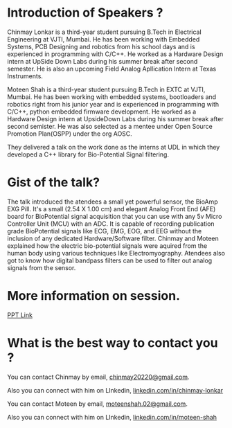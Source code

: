 # Introduction of Speakers ?

Chinmay Lonkar is a third-year student pursuing B.Tech in Electrical Engineering at VJTI, Mumbai. He has been working with Embedded Systems, PCB Designing and robotics from his school days and is experienced in programming with C/C++. He worked as a Hardware Design intern at UpSide Down Labs during his summer break after second semester. He is also an upcoming Field Analog Apllication Intern at Texas Instruments.

Moteen Shah is a third-year student pursuing B.Tech in EXTC at VJTI, Mumbai. He has been working with embedded systems, bootloaders and robotics right from his junior year and is experienced in programming with C/C++, python embedded firmware development. He worked as a Hardware Design intern at UpsideDown Labs during his summer break after second semister. He was also selected as a mentee under Open Source Promotion Plan(OSPP) under the org AOSC.

They delivered a talk on the work done as the interns at UDL in which they developed a C++ library for Bio-Potential Signal filtering.

# Gist of the talk?

The talk introduced the atendees a small yet powerful sensor, the BioAmp EXG Pill. It's a small (2.54 X 1.00 cm) and elegant Analog Front End (AFE) board for BioPotential signal acquisition that you can use with any 5v Micro Controller Unit (MCU) with an ADC. It is capable of recording publication grade BioPotential signals like ECG, EMG, EOG, and EEG without the inclusion of any dedicated Hardware/Software filter. Chinmay and Moteen explained how the electric bio-potential signals were aquired from the human body using various techniques like Electromyography. Atendees also got to know how digital bandpass filters can be used to filter out analog signals from the sensor.

# More information on session.

[PPT Link](https://docs.google.com/presentation/d/1tKO2L_bPqytU22UY4ngMIO2LIm0DEGv5UYwP9_aTC0Y/edit?usp=sharing)

# What is the best way to contact you ?

You can contact Chinmay by email,
[chinmay20220@gmail.com](mailto:chinmay20220@gmail.com).

Also you can connect with him on LInkedin,
[linkedin.com/in/chinmay-lonkar](https://www.linkedin.com/in/chinmay-lonkar-845207214/)

You can contact Moteen by email,
[moteenshah.02@gmail.com](mailto:moteenshah.02@gmail.com).

Also you can connect with him on LInkedin,
[linkedin.com/in/moteen-shah](https://in.linkedin.com/in/moteen-shah-98997216b)
